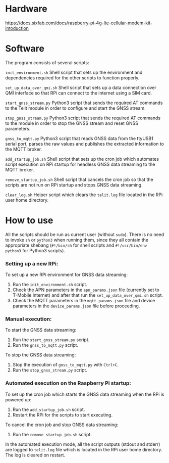 # Hardware
https://docs.sixfab.com/docs/raspberry-pi-4g-lte-cellular-modem-kit-intoduction

# Software

The program consists of several scripts:

`init_environment.sh`
Shell script that sets up the environment and dependencies required for the other scripts to function properly.

`set_up_data_over_qmi.sh`
Shell script that sets up a data connection over QMI interface so that RPi can connect to the internet using a SIM card.

`start_gnss_stream.py`
Python3 script that sends the required AT commands to the Telit module in order to configure and start the GNSS stream.

`stop_gnss_stream.py`
Python3 script that sends the required AT commands to the module in order to stop the GNSS stream and reset GNSS parameters.

`gnss_to_mqtt.py`
Python3 script that reads GNSS data from the ttyUSB1 serial port, parses the raw values and publishes the extracted information to the MQTT broker.

`add_startup_job.sh`
Shell script that sets up the cron job which automates script execution on RPi startup for headless GNSS data streaming to the MQTT broker.

`remove_startup_job.sh`
Shell script that cancels the cron job so that the scripts are not run on RPi startup and stops GNSS data streaming.

`clear_log.sh`
Helper script which clears the `telit.log` file located in the RPi user home directory.

# How to use

All the scripts should be run as current user (without `sudo`). There is no need to invoke `sh` or `python3` when running them, since they all contain the appropriate shebang (`#!/bin/sh` for shell scripts and `#!/usr/bin/env python3` for Python3 scripts).

### Setting up a new RPi:

To set up a new RPi environment for GNSS data streaming:

1. Run the `init_environment.sh` script.
2. Check the APN parameters in the `apn_params.json` file (currently set to T-Mobile Internet) and after that run the `set_up_data_over_qmi.sh` script.
3. Check the MQTT parameters in the `mqtt_params.json` file and device parameters in the `device_params.json` file before proceeding. 

### Manual execution:

To start the GNSS data streaming:

1. Run the `start_gnss_stream.py` script.
2. Run the `gnss_to_mqtt.py` script.

To stop the GNSS data streaming:

1. Stop the execution of `gnss_to_mqtt.py` with `Ctrl+C`.
2. Run the `stop_gnss_stream.py` script.

### Automated execution on the Raspberry Pi startup:

To set up the cron job which starts the GNSS data streaming when the RPi is powered up:

1. Run the `add_startup_job.sh` script.
1. Restart the RPi for the scripts to start executing.

To cancel the cron job and stop GNSS data streaming:

1. Run the `remove_startup_job.sh` script.

In the automated execution mode, all the script outputs (stdout and stderr) are logged to `telit.log` file which is located in the RPi user home directory. The log is cleared on restart.
